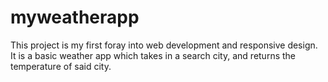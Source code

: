 # myweatherapp
This project is my first foray into web development and responsive design. It is a basic weather app which takes in a search city, and returns the temperature of said city.
